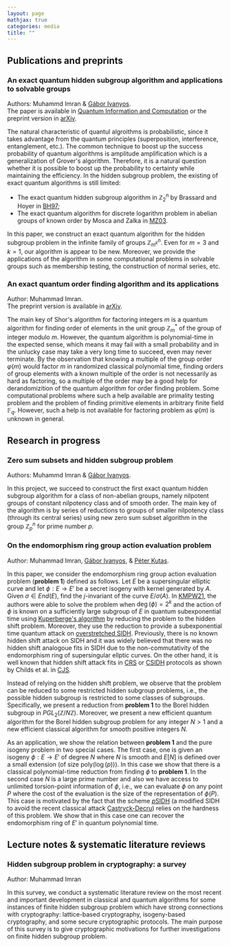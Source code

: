 ```yaml
---
layout: page
mathjax: true
categories: media
title: ""
---
```



## Publications and preprints


### An exact quantum hidden subgroup algorithm and applications to solvable groups
Authors: Muhammd Imran & [Gábor Ivanyos](http://old.sztaki.hu/~ivanyos/). <br>The paper is available in [Quantum Information and Computation](https://doi.org/10.26421/QIC22.9-10-4) or the preprint version in [arXiv](https://arxiv.org/pdf/2202.04047.pdf).

The natural characteristic of quantul algroithms is probabilistic, since it takes advantage from the quantum principles (superposition, interference, entanglement, etc.). The common technique to boost up the success probability of quantum algorithms is amplitude amplification which is a generalization of Grover's algorithm. Therefore, it is a natural question whether it is possible to boost up the probability to certainty while maintaining the efficiency. In the hidden subgroup problem, the existing of exact quantum algorithms is still limited:
* The exact quantum hidden subgroup algorithm in $\mathbb{Z}_2^n$ by Brassard and Hoyer in [BH97](https://arxiv.org/abs/quant-ph/9704027);
* The exact quantum algorithm for discrete logarithm problem in abelian groups of known order by Mosca and Zalka in [MZ03](https://arxiv.org/abs/quant-ph/0301093).

In this paper, we construct an exact quantum algorithm for the hidden subgroup problem in the infinite family of groups $\mathbb{Z}_{m^k}^n$. Even for $m=3$ and $k=1$, our algorithm is appear to be new. Moreover, we provide the applications of the algorithm in some computational problems in solvable groups such as membership testing, the construction of normal series, etc.

### An exact quantum order finding algorithm and its applications
Author: Muhammad Imran. <br>The preprint version is available in [arXiv](https://arxiv.org/pdf/2205.04240.pdf).

The main key of Shor's algorithm for factoring integers $m$ is a quantum algorithm for finding order of elements in the unit group $\mathbb{Z}_m^*$ of the group of integer modulo $m$. However, the quantum algorithm is polynomial-time in the expected sense, which means it may fail with a small probability and in the unlucky case may take a very long time to succeed, even may never terminate. By the observation that knowing a multiple of the group order $\varphi(m)$ would factor $m$ in randomized classical polynomial time, finding orders of group elements with a known multiple of the order is not necessarily as hard as factoring, so a multiple of the order may be a good help for derandomizition of the quantum algorithm for order finding problem. Some computational problems where such a help available are primality testing problem and the problem of finding primitive elements in arbitrary finite field $\mathbb{F}_q$. However, such a help is not available for factoring problem as $\varphi(m)$ is unknown in general. 


## Research in progress

### Zero sum subsets and hidden subgroup problem
Authors: Muhammd Imran & [Gábor Ivanyos](http://old.sztaki.hu/~ivanyos/).
  
In this project, we succeed to construct the first exact quantum hidden subgroup algorithm for a class of non-abelian groups, namely nilpotent groups of constant nilpotency class and of smooth order. The main key of the algorithm is by series of reductions to groups of smaller nilpotency class (through its central series) using new zero sum subset algorithm in the group $\mathbb{Z}_p^n$ for prime number $p$.

### On the endomorphism ring group action evaluation problem
Author: Muhammad Imran, [Gábor Ivanyos](http://old.sztaki.hu/~ivanyos/), & [Péter Kutas](https://sites.google.com/view/peterkutas89/main-page?authuser=0).

In this paper, we consider the endomorphism ring group action evaluation problem (<b>problem 1</b>) defined as follows. Let $E$ be a supersingular elliptic curve and let $\phi: E \to E'$ be a secret isogeny with kernel generated by $A$. Given $\sigma \in End(E)$, find the $j$-invariant of the curve $E/\sigma(A)$. In [KMPW21](https://eprint.iacr.org/2021/282.pdf), the authors were able to solve the problem when $\deg(\phi)=2^k$ and the action of $\phi$ is known on a sufficiently large subgroup of $E$ in quantum subexponential time using [Kuperberge's algorithm](https://arxiv.org/abs/quant-ph/0302112) by reducing the problem to the hidden shift problem. Moreover, they use the reduction to provide a subexponential time quantum attack on [overstretched SIDH](https://eprint.iacr.org/2021/282.pdf). Previously, there is no known hidden shift attack on SIDH and it was widely believed that there was no hidden shift analogoue fits in SIDH due to the non-commutativity of the endomorphism ring of supersingular ellptic curves. On the other hand, it is well known that hidden shift attack fits in [CRS](https://eprint.iacr.org/2006/291.pdf) or [CSIDH](https://eprint.iacr.org/2018/383.pdf) protocols as shown by Childs et al. in [CJS](https://arxiv.org/abs/1012.4019).     

Instead of relying on the hidden shift problem, we observe that the problem can be reduced to some restricted hidden subgroup problems, i.e., the possible hidden subgroup is restricted to some classes of subgroups. Specifically, we present a reduction from <b>problem 1</b> to the Borel hidden subgroup in $PGL_2(\mathbb{Z}/N \mathbb{Z})$. Moreover, we present a new efficient quantum algorithm for the Borel hidden subgroup problem for any integer $N>1$ and a new efficient classical algorithm for smooth positive integers $N$.

As an application, we show the relation between <b>problem 1</b> and the pure isogeny problem in two special cases. The first case, one is given an isogeny $\phi: E \rightarrow E'$ of degree $N$ where $N$ is smooth and $E[N]$ is defined over a small extension (of size $\mathrm{poly}(\log(p))$). In this case we show that there is a classical polynomial-time reduction from finding $\phi$ to <b>problem 1</b>. In the second case $N$ is a large prime number and also we have access to unlimited torsion-point information of $\phi$, i.e., we can evaluate $\phi$ on any point $P$ where the cost of the evaluation is the size of the representation of $\phi(P)$. This case is motivated by the fact that the scheme [$p$SIDH](https://eprint.iacr.org/2021/1600.pdf) (a modified SIDH to avoid the recent classical attack [Castryck-Decru](https://eprint.iacr.org/2022/975)) relies on the hardness of this problem. We show that in this case one can recover the endomorphism ring of $E'$ in quantum polynomial time.


## Lecture notes & systematic literature reviews

### Hidden subgroup problem in cryptography: a survey
Author: Muhammad Imran

In this survey, we conduct a systematic literature review on the most recent and important development in classical and quantum algorithms for some instances of finite hidden subgroup problem which have strong connections with cryptography: lattice-based cryptography, isogeny-based cryptography, and some secure cryptographic protocols. The main purpose of this survey is to give cryptographic motivations for further investigations on finite hidden subgroup problem.

